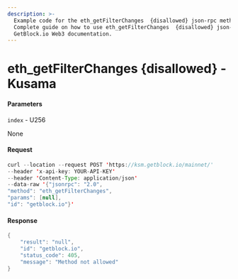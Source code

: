 ```yaml
---
description: >-
  Example code for the eth_getFilterChanges  {disallowed} json-rpc method.
  Сomplete guide on how to use eth_getFilterChanges  {disallowed} json-rpc in
  GetBlock.io Web3 documentation.
---
```


# eth\_getFilterChanges {disallowed} - Kusama

#### Parameters

`index` - U256

None

#### Request

```java
curl --location --request POST 'https://ksm.getblock.io/mainnet/' 
--header 'x-api-key: YOUR-API-KEY' 
--header 'Content-Type: application/json' 
--data-raw '{"jsonrpc": "2.0",
"method": "eth_getFilterChanges",
"params": [null],
"id": "getblock.io"}'
```

#### Response

```java
{
    "result": "null",
    "id": "getblock.io",
    "status_code": 405,
    "message": "Method not allowed"
}
```
